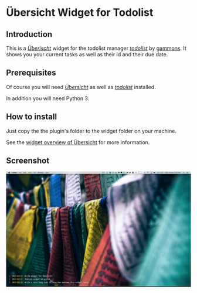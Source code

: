 # Übersicht Widget for Todolist

## Introduction

This is a [*Überischt*](http://tracesof.net/uebersicht/) widget for the todolist manager [*todolist*](https://github.com/gammons/todolist) by [gammons](https://github.com/gammons). It shows you your current tasks as well as their id and their due date.

## Prerequisites

Of course you will need [*Übersicht*](http://tracesof.net/uebersicht/) as well as [*todolist*](https://github.com/gammons/todolist) installed.

In addition you will need Python 3.

## How to install

Just copy the the plugin's folder to the widget folder on your machine.

See the [widget overview of Übersicht](http://tracesof.net/uebersicht-widgets/) for more information.

## Screenshot

![Screenshot01](./screenshot.png)